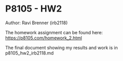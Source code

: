 # P8105 - HW2

Author: Ravi Brenner (irb2118)

The homework assignment can be found here: https://p8105.com/homework_2.html

The final document showing my results and work is in p8105_hw2_irb2118.md